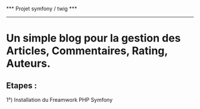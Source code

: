*** Projet symfony / twig ***
*****************************

Un simple blog pour la gestion des Articles, Commentaires, Rating, Auteurs.
==
Etapes : 
- 
1°) Installation du Freamwork PHP Symfony

